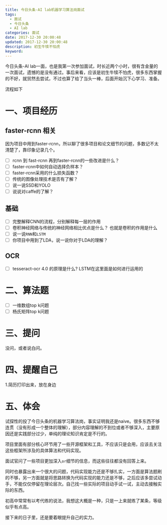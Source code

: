 ```yaml
---
title: 今日头条-AI lab机器学习算法岗面试
tags:
  - 面试
  - 今日头条
  - AI lab
categories: 面试
date: 2017-12-30 20:00:48
updated: 2017-12-30 20:00:48
description: 初生牛犊不怕虎
keyword: 
---
```



 

今日头条-AI lab一面，也是我第一次参加面试，时长近两个小时，很有含金量的一次面试，遗憾的是没有通过。事后来看，应该是初生牛犊不怕虎，很多东西掌握的不好，就贸然去尝试，不过也算了给了当头一棒，后面开始沉下心学习、准备。


<!-- more -->


流程如下

# 一、项目经历

##  faster-rcnn 相关

因为项目中用到faster-rcnn，所以聊了很多项目和论文细节的问题，多数记不太清楚了，靠印象记录几个。

- [ ] rcnn 到 fast-rcnn 再到faster-rcnn的一些改进是什么？
- [ ] faster-rcnn中如何自动选择负样本？
- [ ] faster-rcnn采用的什么损失函数？
- [ ] 传统的图像处理技术是否有了解？
- [ ] 说一说SSD和YOLO
- [ ] 说说对caffe的了解？

## 基础

- [ ] 完整解释CNN的流程，分别解释每一层的作用
- [ ] 卷积神经网络与传统的神经网络相比优点是什么？ 也就是卷积的作用是什么
- [ ] 说一说`RNN`和`LSTM`
- [ ] 你项目中用到了LDA，说一说你对于LDA的理解？

## OCR

- [ ] tesseract-ocr 4.0 的原理是什么?  LSTM在这里面是如何进行运用的

# 二、算法题

- [ ] 一维数组top k问题
- [ ] 杨氏矩阵top k问题

# 三、提问

没问，或者说白问。

# 四、提醒自己

1.简历打印出来，放在身边


# 五、体会

试探性的投了今日头条的机器学习算法岗，事实证明我还是naive。很多东西不够连贯（没有形成一个整体的理解），部分内容理解的不到位或者不够深入，主要原因还是实践部分过少，单纯的理论知识肯定是不行的。

项目里面有部分核心环节用了一些开源框架和工具，不应该只是会用，应该去关注这些框架所涉及的具体算法和代码实现。

面试官问了一些项目更加深入`or`细节的信息，而这些往往都没有回答上来。

同时也暴露出来一个很大的问题，代码实现能力还是不够扎实，一方面是算法题刷的不够，另一方面就是将思路转换为代码实现的能力还是不够，之后应该多尝试动手，不能仅仅停留在理论层次。自己找一些实际的项目动手试一试，主动去接触实际的东西。

初高中常常有以考代练的说法，我想这大概是一种，只是一上来就练了某条，等级似乎有点高。

接下来的日子里，还是要着眼提升自己的实力。


